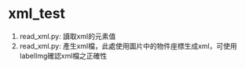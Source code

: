 # xml_test

1. read_xml.py: 讀取xml的元素值
2. read_xml.py: 產生xml檔，此處使用圖片中的物件座標生成xml，可使用labelImg確認xml檔之正確性

